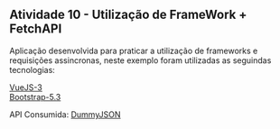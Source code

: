 ## Atividade 10 - Utilização de FrameWork + FetchAPI
Aplicação desenvolvida para praticar a utilização de frameworks e requisições assincronas, neste exemplo foram utilizadas as seguindas tecnologias:   

[VueJS-3](https://vuejs.org/)   
[Bootstrap-5.3](https://getbootstrap.com/)

API Consumida:
[DummyJSON](https://dummyjson.com/)